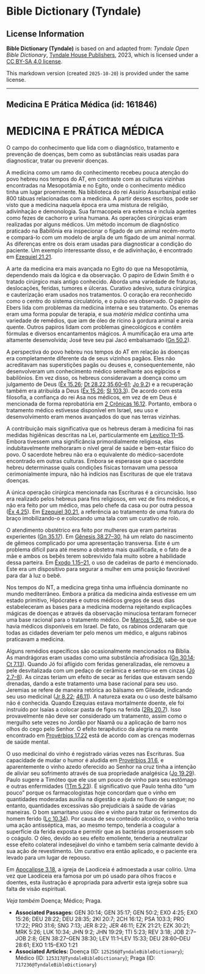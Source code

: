 # Bible Dictionary (Tyndale)

## License Information

**Bible Dictionary (Tyndale)** is based on and adapted from: _Tyndale Open Bible Dictionary_, [Tyndale House Publishers](https://tyndaleopenresources.com/), 2023, which is licensed under a [CC BY-SA 4.0 license](https://creativecommons.org/licenses/by-sa/4.0/legalcode.en).

This markdown version (created `2025-10-20`) is provided under the same license.



--------------------------------

## Medicina E Prática Médica (id: 161846)

MEDICINA E PRÁTICA MÉDICA
=========================

O campo do conhecimento que lida com o diagnóstico, tratamento e prevenção de doenças, bem como as substâncias reais usadas para diagnosticar, tratar ou prevenir doenças.

A medicina como um ramo do conhecimento recebeu pouca atenção do povo hebreu nos tempos do AT, em contraste com as culturas vizinhas encontradas na Mesopotâmia e no Egito, onde o conhecimento médico tinha um lugar proeminente. Na biblioteca do rei Assírio Assurbanípal estão 800 tábuas relacionadas com a medicina. A partir desses escritos, pode ser visto que a medicina naquela época era uma mistura de religião, adivinhação e demonologia. Sua farmacopeia era extensa e incluía agentes como fezes de cachorro e urina humana. As operações cirúrgicas eram realizadas por alguns médicos. Um método incomum de diagnóstico praticado na Babilônia era inspecionar o fígado de um animal recém\-morto e compará\-lo com um modelo de argila de um fígado de um animal normal. As diferenças entre os dois eram usadas para diagnosticar a condição do paciente. Um exemplo interessante disso, e de adivinhação, é encontrado em [Ezequiel 21\.21](https://ref.ly/Ezek21:21).

A arte da medicina era mais avançada no Egito do que na Mesopotâmia, dependendo mais da lógica e da observação. O papiro de Edwin Smith é o tratado cirúrgico mais antigo conhecido. Aborda uma variedade de fraturas, deslocações, feridas, tumores e úlceras. Curativo adesivo, sutura cirúrgica e cauterização eram usados nos tratamentos. O coração era reconhecido como o centro do sistema circulatório, e o pulso era observado. O papiro de Ebers lida com problemas da medicina interna e seu tratamento. Os enemas eram uma forma popular de terapia, e sua *matéria médica* continha uma variedade de remédios, que iam de óleo de rícino à gordura animal e areia quente. Outros papiros lidam com problemas ginecológicos e contêm fórmulas e diversos encantamentos mágicos. A mumificação era uma arte altamente desenvolvida; José teve seu pai Jacó embalsamado ([Gn 50\.2](https://ref.ly/Gen50:2)).

A perspectiva do povo hebreu nos tempos do AT em relação às doenças era completamente diferente da de seus vizinhos pagãos. Eles não acreditavam nas superstições pagãs ou deuses e, consequentemente, não desenvolveram um conhecimento médico semelhante aos egípcios e babilônios. Em vez disso, os hebreus consideravam a doença como um julgamento de Deus ([Êx 15\.26](https://ref.ly/Exod15:26); [Dt 28\.22,35,60–61](https://ref.ly/Deut28:22); [Jo 9\.2](https://ref.ly/John9:2)) e a recuperação também era atribuída a Deus ([Êx 15\.26](https://ref.ly/Exod15:26); [Sl 103\.3](https://ref.ly/Ps103:3)). De acordo com esta filosofia, a confiança do rei Asa nos médicos, em vez de em Deus é mencionada de forma reprobatória em [2 Crônicas 16\.12](https://ref.ly/2Chr16:12). Portanto, embora o tratamento médico estivesse disponível em Israel, seu uso e desenvolvimento eram menos avançados do que nas terras vizinhas.

A contribuição mais significativa que os hebreus deram à medicina foi nas medidas higiênicas descritas na Lei, particularmente em [Levítico 11–15](https://ref.ly/Lev11:1-Lev15:33). Embora tivessem uma significância primordialmente religiosa, elas indubitavelmente melhoraram o nível geral de saúde e bem\-estar físico do povo. O sacerdote hebreu não era o equivalente do médico\-sacerdote encontrado em outras culturas. Embora se esperasse que o sacerdote hebreu determinasse quais condições físicas tornavam uma pessoa cerimonialmente impura, não há indícios nas Escrituras de que ele tratava doenças.

A única operação cirúrgica mencionada nas Escrituras é a circuncisão. Isso era realizado pelos hebreus para fins religiosos, em vez de fins médicos, e não era feito por um médico, mas pelo chefe da casa ou por outra pessoa ([Êx 4\.25](https://ref.ly/Exod4:25)). Em [Ezequiel 30\.21](https://ref.ly/Ezek30:21), a referência ao tratamento de uma fratura do braço imobilizando\-o e colocando uma tala com um curativo de rolo.

O atendimento obstétrico era feito por mulheres que eram parteiras experientes ([Gn 35\.17](https://ref.ly/Gen35:17)). Em [Gênesis 38\.27–30](https://ref.ly/Gen38:27-Gen38:30), há um relato do nascimento de gêmeos complicado por uma apresentação transversa. Este é um problema difícil para até mesmo a obstetra mais qualificada, e o fato de a mãe e ambos os bebês terem sobrevivido fala muito sobre a habilidade dessa parteira. Em [Êxodo 1\.15–21](https://ref.ly/Exod1:15-Exod1:21), o uso de cadeiras de parto é mencionado. Este era um dispositivo para segurar a mulher em uma posição favorável para dar à luz o bebê.

Nos tempos do NT, a medicina grega tinha uma influência dominante no mundo mediterrâneo. Embora a prática da medicina ainda estivesse em um estado primitivo, Hipócrates e outros médicos gregos de seus dias estabeleceram as bases para a medicina moderna rejeitando explicações mágicas de doenças e através da observação minuciosa tentaram fornecer uma base racional para o tratamento médico. De [Marcos 5\.26](https://ref.ly/Mark5:26), sabe\-se que havia médicos disponíveis em Israel. De fato, os rabinos ordenaram que todas as cidades deveriam ter pelo menos um médico, e alguns rabinos praticavam a medicina.

Alguns remédios específicos são ocasionalmente mencionados na Bíblia. As mandrágoras eram usadas como uma substância afrodisíaca ([Gn 30\.14](https://ref.ly/Gen30:14); [Ct 7\.13](https://ref.ly/Song7:13)). Quando Jó foi afligido com feridas generalizadas, ele removeu a pele desvitalizada com um pedaço de cerâmica e sentou\-se em cinzas ([Jó 2\.7–8](https://ref.ly/Job2:7-Job2:8)). As cinzas teriam um efeito de secar as feridas que estavam sendo drenadas, dando a este tratamento uma base racional para seu uso. Jeremias se refere de maneira retórica ao bálsamo em Gileade, indicando seu uso medicinal ([Jr 8\.22](https://ref.ly/Jer8:22); [46\.11](https://ref.ly/Jer46:11)). A natureza exata ou o uso deste bálsamo não é conhecida. Quando Ezequias estava mortalmente doente, ele foi instruído por Isaías a colocar pasta de figos na ferida ([2Rs 20\.7](https://ref.ly/2Kgs20:7)). Isso provavelmente não deve ser considerado um tratamento, assim como o mergulho sete vezes no Jordão por Naamã ou a aplicação de barro nos olhos do cego pelo Senhor. O efeito terapêutico da alegria na mente encontrado em [Provérbios 17\.22](https://ref.ly/Prov17:22) está de acordo com as crenças modernas de saúde mental.

O uso medicinal do vinho é registrado várias vezes nas Escrituras. Sua capacidade de mudar o humor é aludida em [Provérbios 31\.6](https://ref.ly/Prov31:6), e aparentemente o vinho azedo oferecido ao Senhor na cruz tinha a intenção de aliviar seu sofrimento através de sua propriedade analgésica ([Jo 19\.29](https://ref.ly/John19:29)). Paulo sugere a Timóteo que ele use um pouco de vinho para seu estômago e outras enfermidades ([1Tm 5\.23](https://ref.ly/1Tim5:23)). É significativo que Paulo tenha dito “um pouco” porque os farmacologistas hoje concordam que o vinho em quantidades moderadas auxilia na digestão e ajuda no fluxo de sangue; no entanto, quantidades excessivas são prejudiciais à saúde de várias maneiras. O bom samaritano usou óleo e vinho para tratar os ferimentos do homem ferido ([Lc 10\.34](https://ref.ly/Luke10:34)). Por causa de seu conteúdo alcoólico, o vinho teria uma ação antisséptica, mas, ao mesmo tempo, tenderia a coagular a superfície da ferida exposta e permitir que as bactérias prosperassem sob o coágulo. O óleo, devido ao seu efeito emoliente, tenderia a neutralizar esse efeito colateral indesejável do vinho e também seria calmante devido à sua ação de revestimento. Um curativo era então aplicado, e o paciente era levado para um lugar de repouso.

Em [Apocalipse 3\.18](https://ref.ly/Rev3:18), a igreja de Laodiceia é admoestada a usar colírio. Uma vez que Laodiceia era famosa por um pó usado para olhos fracos e doentes, esta ilustração é apropriada para advertir esta igreja sobre sua falta de visão espiritual.

*Veja também* Doença; Médico; Praga.

* **Associated Passages:** GEN 30:14; GEN 35:17; GEN 50:2; EXO 4:25; EXO 15:26; DEU 28:22; DEU 28:35; 2KI 20:7; 2CH 16:12; PSA 103:3; PRO 17:22; PRO 31:6; SNG 7:13; JER 8:22; JER 46:11; EZK 21:21; EZK 30:21; MRK 5:26; LUK 10:34; JHN 9:2; JHN 19:29; 1TI 5:23; REV 3:18; JOB 2:7–JOB 2:8; GEN 38:27–GEN 38:30; LEV 11:1–LEV 15:33; DEU 28:60–DEU 28:61; EXO 1:15–EXO 1:21
* **Associated Articles:** Doença (ID: `125256@TyndaleBibleDictionary`); Médico (ID: `125317@TyndaleBibleDictionary`); Praga (ID: `717236@TyndaleBibleDictionary`)

